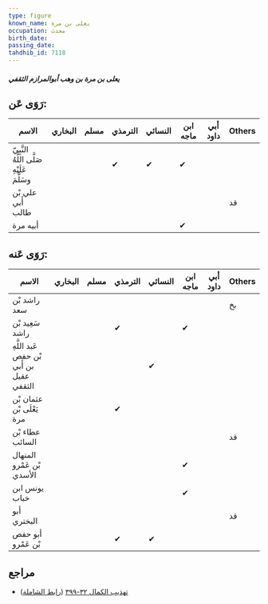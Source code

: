 ```yaml
---
type: figure
known_name: يعلى بن مرة
occupation: محدث
birth_date:
passing_date:
tahdhib_id: 7118
---
```

##### يعلى بن مرة بن وهب أبوالمرازم الثقفي

## رَوَى عَن:
| الاسم                                      | البخاري | مسلم | الترمذي | النسائي | ابن ماجه | أبي داود | Others |
| ------------------------------------------ | ------- | ---- | ------- | ------- | -------- | -------- | ------ |
| النَّبِيّ صَلَّى اللَّهُ عَلَيْهِ وسَلَّمَ |         |      | ✔       | ✔       | ✔        |          |        |
| علي بْن أَبي طالب                          |         |      |         |         |          |          | قد     |
| أبيه مرة                                   |         |      |         |         | ✔        |          |        |
## رَوَى عَنه:
| الاسم                                    | البخاري | مسلم | الترمذي | النسائي | ابن ماجه | أبي داود | Others |
| ---------------------------------------- | ------- | ---- | ------- | ------- | -------- | -------- | ------ |
| راشد بْن سعد                             |         |      |         |         |          |          | بخ     |
| سَعِيد بْن راشد                          |         |      | ✔       |         | ✔        |          |        |
| عَبد اللَّهِ بْن حفص بن أَبي عقيل الثقفي |         |      |         | ✔       |          |          |        |
| عثمان بْن يَعْلَى بْن مرة                |         |      | ✔       |         |          |          |        |
| عطاء بْن السائب                          |         |      |         |         |          |          | قد     |
| المنهال بْن عَمْرو الأسدي                |         |      |         |         | ✔        |          |        |
| يونس ابن خباب                            |         |      |         |         | ✔        |          |        |
| أبو البختري                              |         |      |         |         |          |          | قد     |
| أبو حفص بْن عَمْرو                       |         |      | ✔       | ✔       |          |          |        |
## مراجع
- [تهذيب الكمال ٣٢-٣٩٩](obsidian://open?vault=Tahdhib-al-Kamal&file=Figures/٧١١٨-يعلى%20بن%20مرة%20بن%20وهب%20أبوالمرازم%20الثقفي) ([رابط الشاملة](https://shamela.ws/book/3722/17513))